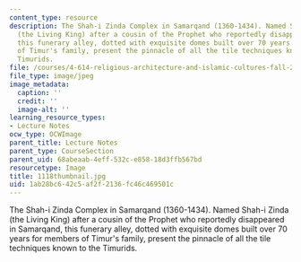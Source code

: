 ```yaml
---
content_type: resource
description: The Shah-i Zinda Complex in Samarqand (1360-1434). Named Shah-i Zinda
  (the Living King) after a cousin of the Prophet who reportedly disappeared in Samarqand,
  this funerary alley, dotted with exquisite domes built over 70 years for members
  of Timur's family, present the pinnacle of all the tile techniques known to the
  Timurids.
file: /courses/4-614-religious-architecture-and-islamic-cultures-fall-2002/1ab28bc642c5af2f2136fc46c469501c_1118thumbnail.jpg
file_type: image/jpeg
image_metadata:
  caption: ''
  credit: ''
  image-alt: ''
learning_resource_types:
- Lecture Notes
ocw_type: OCWImage
parent_title: Lecture Notes
parent_type: CourseSection
parent_uid: 68abeaab-4eff-532c-e858-18d3ffb567bd
resourcetype: Image
title: 1118thumbnail.jpg
uid: 1ab28bc6-42c5-af2f-2136-fc46c469501c
---
```

The Shah-i Zinda Complex in Samarqand (1360-1434). Named Shah-i Zinda (the Living King) after a cousin of the Prophet who reportedly disappeared in Samarqand, this funerary alley, dotted with exquisite domes built over 70 years for members of Timur's family, present the pinnacle of all the tile techniques known to the Timurids.

